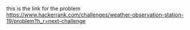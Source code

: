 this is the link for the problem 
https://www.hackerrank.com/challenges/weather-observation-station-19/problem?h_r=next-challenge